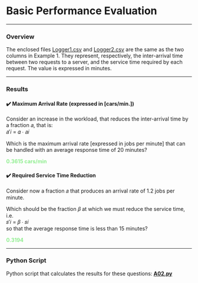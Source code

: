 # Basic Performance Evaluation
___

### Overview
The enclosed files [Logger1.csv](Logger1.csv) and [Logger2.csv](Logger2.csv) are the same as the two columns in Example 1. They represent, respectively, the inter-arrival time between two requests to a server, and the service time required by each request. The value is expressed in minutes.

---

### Results

#### ✔️ Maximum Arrival Rate (expressed in [cars/min.])
Consider an increase in the workload, that reduces the inter-arrival time by a fraction 𝑎, that is:  
𝑎′𝑖 = 𝛼 ∙ 𝑎𝑖  

Which is the maximum arrival rate [expressed in jobs per minute] that can be handled with an average response time of 20 minutes?  

<span style="color:lightgreen;font-weight:bold">0.3615 cars/min</span>

#### ✔️ Required Service Time Reduction
Consider now a fraction 𝑎 that produces an arrival rate of 1.2 jobs per minute.

Which should be the fraction 𝛽 at which we must reduce the service time, i.e.  
𝑠′𝑖 = 𝛽 ∙ 𝑠𝑖  
so that the average response time is less than 15 minutes?  

<span style="color:lightgreen;font-weight:bold">0.3194</span>

---

### Python Script

Python script that calculates the results for these questions: [**A02.py**](A02.py)